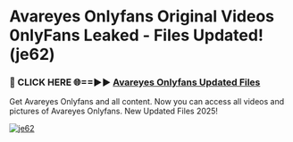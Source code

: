 # Avareyes Onlyfans Original Videos 0nlyFans Leaked - Files Updated! (je62)

<h3>🔴 CLICK HERE 🌐==►► <a href="https://tinyurl.com/2jnfzry5" rel="nofollow">Avareyes Onlyfans Updated Files</a></h3>

Get Avareyes Onlyfans and all content. Now you can access all videos and pictures of Avareyes Onlyfans. New Updated Files 2025!

[![je62](https://i.imgur.com/GyGTBgg.gif)](https://tinyurl.com/2jnfzry5)

